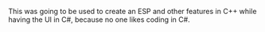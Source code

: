This was going to be used to create an ESP and other features in C++ while having the UI in C#, because no one likes coding in C#.
